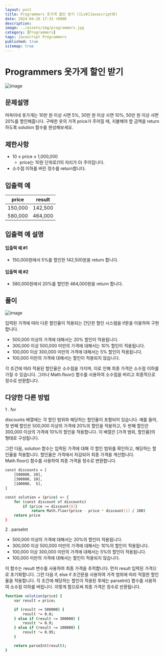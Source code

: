 ```yaml
---
layout: post
title: Programmers 옷가게 할인 받기 ([Lv0]Javascript편)
date: 2024-04-26 17:33 +0900
description: 
image: ../assets/img/programmers.jpg
category: [Programmers]
tags: Javascript Programmers
published: true
sitemap: true
---
```


# Programmers 옷가게 할인 받기

![image](https://github.com/gnlgk/music-chart/assets/161431748/21df229d-ad32-4b80-add2-54efe959cc3f)

## 문제설명

머쓱이네 옷가게는 10만 원 이상 사면 5%, 30만 원 이상 사면 10%, 50만 원 이상 사면 20%를 할인해줍니다.
구매한 옷의 가격 price가 주어질 때, 지불해야 할 금액을 return 하도록 solution 함수를 완성해보세요.

## 제한사항

* 10 ≤ price ≤ 1,000,000
    - price는 10원 단위로(1의 자리가 0) 주어집니다.
* 소수점 이하를 버린 정수를 return합니다.

## 입출력 예

|price|result|
|---|---|
|150,000|142,500|
|580,000|464,000|

## 입출력 예 설명

#### 입출력 예 #1

* 150,000원에서 5%를 할인한 142,500원을 return 합니다.

####  입출력 예 #2

* 580,000원에서 20%를 할인한 464,000원을 return 합니다.

## 풀이

![image](https://github.com/gnlgk/music-chart/assets/161431748/73f8187f-9f2f-4d99-a3d6-b1fb06b51115)

입력된 가격에 따라 다른 할인율이 적용되는 간단한 할인 시스템을 if문을 이용하여 구현합니다.

* 500,000 이상의 가격에 대해서는 20% 할인이 적용됩니다.
* 300,000 이상 500,000 미만의 가격에 대해서는 10% 할인이 적용됩니다.
* 100,000 이상 300,000 미만의 가격에 대해서는 5% 할인이 적용됩니다.
* 100,000 미만의 가격에 대해서는 할인이 적용되지 않습니다.

각 조건에 따라 적용된 할인율은 소수점을 가지며, 이로 인해 최종 가격은 소수점 이하를 가질 수 있습니다. 그러나 Math.floor() 함수를 사용하여 소수점을 버리고 최종적으로 정수로 반환합니다.

## 다양한 다른 방법

1 . for

discounts 배열에는 각 할인 범위와 해당하는 할인율이 포함되어 있습니다. 예를 들어, 첫 번째 할인은 500,000 이상의 가격에 20%의 할인을 적용하고, 두 번째 할인은 300,000 이상의 가격에 10%의 할인을 적용합니다. 이 배열은 [가격 범위, 할인율]의 형태로 구성됩니다.

그런 다음, solution 함수는 입력된 가격에 대해 각 할인 범위를 확인하고, 해당하는 할인율을 적용합니다. 할인율은 가격에서 차감되어 최종 가격을 계산합니다. Math.floor() 함수를 사용하여 최종 가격을 정수로 변환합니다.

````bash
const discounts = [
    [500000, 20],
    [300000, 10],
    [100000,  5],
]

const solution = (price) => {
    for (const discount of discounts)
        if (price >= discount[0])
            return Math.floor(price - price * discount[1] / 100)
    return price
}
````

2 . parseInt

* 500,000 이상의 가격에 대해서는 20%의 할인이 적용됩니다.
* 300,000 이상 500,000 미만의 가격에 대해서는 10%의 할인이 적용됩니다.
* 100,000 이상 300,000 미만의 가격에 대해서는 5%의 할인이 적용됩니다.
* 100,000 미만의 가격에 대해서는 할인이 적용되지 않습니다.

이 함수는 result 변수를 사용하여 최종 가격을 추적합니다. 먼저 result 입력된 가격으로 초기화합니다. 그런 다음 if, else if 조건문을 사용하여 가격 범위에 따라 적절한 할인율을 적용합니다. 각 조건에 해당하는 할인이 적용된 후에는 parseInt() 함수를 사용하여 소수점 이하를 버립니다. 이렇게 함으로써 최종 가격은 정수로 반환됩니다.

````bash
function solution(price) {
    var result = price;

    if (result >= 500000) {
        result *= 0.8;
    } else if (result >= 300000) {
        result *= 0.9;
    } else if (result >= 100000) {
        result *= 0.95;
    }

    return parseInt(result);
}
````
